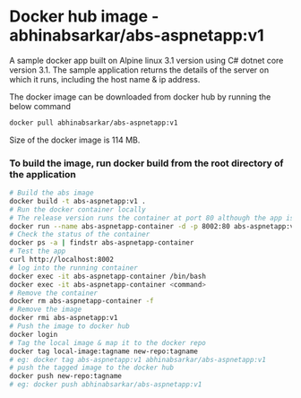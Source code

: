 # Docker hub image - abhinabsarkar/abs-aspnetapp:v1
A sample docker app built on Alpine linux 3.1 version using C# dotnet core version 3.1. The sample application returns the details of the server on which it runs, including the host name & ip address.

The docker image can be downloaded from docker hub by running the below command 
```bash
docker pull abhinabsarkar/abs-aspnetapp:v1
```
Size of the docker image is 114 MB.

### To build the image, run docker build from the root directory of the application
```bash
# Build the abs image
docker build -t abs-aspnetapp:v1 .
# Run the docker container locally
# The release version runs the container at port 80 although the app is running at port 5000
docker run --name abs-aspnetapp-container -d -p 8002:80 abs-aspnetapp:v1
# Check the status of the container
docker ps -a | findstr abs-aspnetapp-container
# Test the app
curl http://localhost:8002
# log into the running container 
docker exec -it abs-aspnetapp-container /bin/bash
docker exec -it abs-aspnetapp-container <command>
# Remove the container
docker rm abs-aspnetapp-container -f
# Remove the image
docker rmi abs-aspnetapp:v1
# Push the image to docker hub
docker login
# Tag the local image & map it to the docker repo
docker tag local-image:tagname new-repo:tagname
# eg: docker tag abs-aspnetapp:v1 abhinabsarkar/abs-aspnetapp:v1
# push the tagged image to the docker hub
docker push new-repo:tagname
# eg: docker push abhinabsarkar/abs-aspnetapp:v1
```